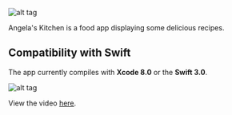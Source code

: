 ![alt tag](https://cloud.githubusercontent.com/assets/10540496/24483626/042012e0-152c-11e7-8d57-185f9d59adde.png)



Angela's Kitchen is a food app displaying some delicious recipes. 


## Compatibility with Swift


The app currently compiles with <b>Xcode 8.0</b> or the <b>Swift 3.0</b>.


![alt tag](https://cloud.githubusercontent.com/assets/10540496/24482816/a23dd396-1526-11e7-8f45-a5bc8b71e204.gif)

View the video <a href="https://www.youtube.com/watch?v=HY4WQRWwNH0">here</a>.
